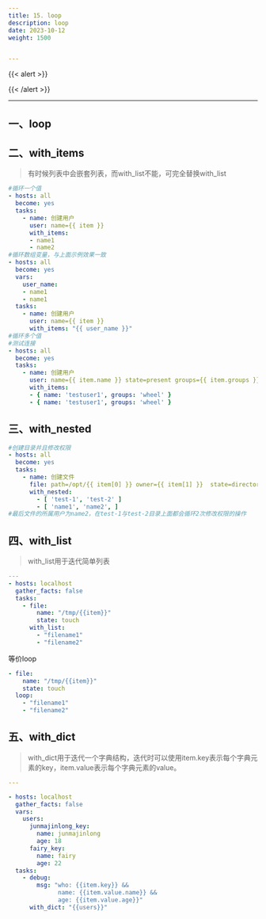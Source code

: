 ```yaml
---
title: 15. loop
description: loop
date: 2023-10-12
weight: 1500


---
```

<style>
th, td {
  border: 1px solid rgb(190, 190, 190);
}
</style>
{{< alert >}}

{{< /alert >}}

---

## 一、loop





## 二、with_items



> 有时候列表中会嵌套列表，而with_list不能，可完全替换with_list
```yaml
#循环一个值
- hosts: all
  become: yes
  tasks:
    - name: 创建用户
      user: name={{ item }}
      with_items:
      - name1
      - name2
#循环数组变量，与上面示例效果一致
- hosts: all
  become: yes
  vars:
    user_name:
    - name1
    - name1
  tasks:
    - name: 创建用户
      user: name={{ item }}
      with_items: "{{ user_name }}"
#循环多个值
#测试连接
- hosts: all
  become: yes
  tasks:
    - name: 创建用户
      user: name={{ item.name }} state=present groups={{ item.groups }}
      with_items:
      - { name: 'testuser1', groups: 'wheel' }
      - { name: 'testuser1', groups: 'wheel' }
```


## 三、with_nested


```yaml
#创建目录并且修改权限
- hosts: all
  become: yes
  tasks:
    - name: 创建文件
      file: path=/opt/{{ item[0] }} owner={{ item[1] }}  state=directory
      with_nested:
        - [ 'test-1', 'test-2' ]
        - [ 'name1', 'name2', ]
#最后文件的所属用户为name2，在test-1与test-2目录上面都会循环2次修改权限的操作
```


## 四、with_list



> with_list用于迭代简单列表
```yaml
---
- hosts: localhost
  gather_facts: false
  tasks:
    - file:
        name: "/tmp/{{item}}"
        state: touch
      with_list:
        - "filename1"
        - "filename2"
```


等价loop
```yaml
- file:
    name: "/tmp/{{item}}"
    state: touch
  loop:
    - "filename1"
    - "filename2"
```

## 五、with_dict

> with_dict用于迭代一个字典结构，迭代时可以使用item.key表示每个字典元素的key，item.value表示每个字典元素的value。


```yaml
---

- hosts: localhost
  gather_facts: false
  vars:
    users:
      junmajinlong_key:
        name: junmajinlong
        age: 18
      fairy_key:
        name: fairy
        age: 22
  tasks:
    - debug:
        msg: "who: {{item.key}} &&
              name: {{item.value.name}} &&
              age: {{item.value.age}}"
      with_dict: "{{users}}"
```



